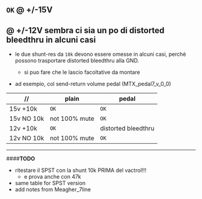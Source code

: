 ﻿
## `OK` @ +/-15V
## @ +/-12V sembra ci sia un po di distorted bleedthru in alcuni casi

* le due shunt-res da `10k` devono essere omesse in alcuni casi, perchè possono trasportare distorted bleedthru alla GND.
  + si puo fare che le lascio facoltative da montare
  
* ad esempio, col send-return volume pedal (MTX_pedal7_v_0_0)

| //         | plain         | pedal               |
|------------|---------------|---------------------|
| 15v +10k   | `OK`            | `OK`                  |
| 15v NO 10k | not 100% mute | `OK`                  |
| 12v +10k   | `OK`            | distorted bleedthru |
| 12v NO 10k | not 100% mute | `OK`                  |


---
####**TODO**
  - ritestare il SPST con la shunt 10k PRIMA del vactrol!!!
    - e prova anche con 47k
  - same table for SPST version
  - add notes from Meagher_7line
  